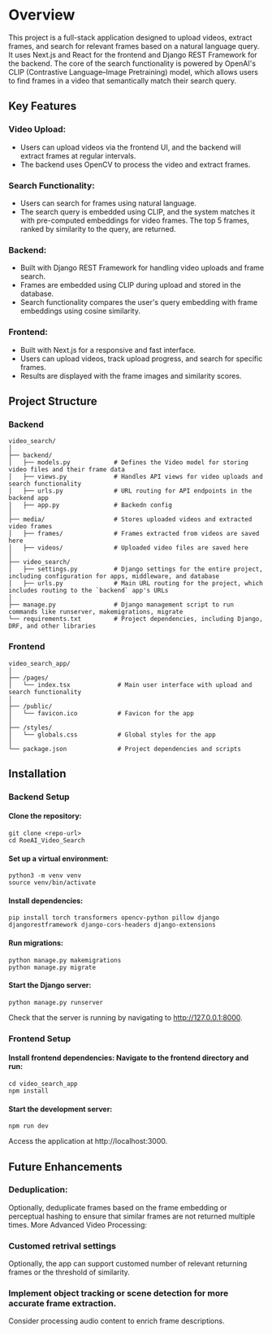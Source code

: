 # Overview
This project is a full-stack application designed to upload videos, extract frames, and search for relevant frames 
based on a natural language query. It uses Next.js and React for the frontend and Django REST Framework for the backend.
The core of the search functionality is powered by OpenAI's CLIP (Contrastive Language–Image Pretraining) model, 
which allows users to find frames in a video that semantically match their search query.


## Key Features
### Video Upload:
- Users can upload videos via the frontend UI, and the backend will extract frames at regular intervals. 
- The backend uses OpenCV to process the video and extract frames.

### Search Functionality:
- Users can search for frames using natural language. 
- The search query is embedded using CLIP, and the system matches it with pre-computed embeddings for video frames.
The top 5 frames, ranked by similarity to the query, are returned.

### Backend:
- Built with Django REST Framework for handling video uploads and frame search. 
- Frames are embedded using CLIP during upload and stored in the database.
- Search functionality compares the user's query embedding with frame embeddings using cosine similarity.

### Frontend:
- Built with Next.js for a responsive and fast interface.
- Users can upload videos, track upload progress, and search for specific frames. 
- Results are displayed with the frame images and similarity scores.

## Project Structure

### Backend
```
video_search/
│
├── backend/
│   ├── models.py            # Defines the Video model for storing video files and their frame data
│   ├── views.py             # Handles API views for video uploads and search functionality
│   ├── urls.py              # URL routing for API endpoints in the backend app
│   ├── app.py               # Backedn config
│
├── media/                   # Stores uploaded videos and extracted video frames
│   ├── frames/              # Frames extracted from videos are saved here
│   ├── videos/              # Uploaded video files are saved here
│
├── video_search/
│   ├── settings.py          # Django settings for the entire project, including configuration for apps, middleware, and database
│   ├── urls.py              # Main URL routing for the project, which includes routing to the `backend` app's URLs
│
├── manage.py                # Django management script to run commands like runserver, makemigrations, migrate
└── requirements.txt         # Project dependencies, including Django, DRF, and other libraries

```

### Frontend
```
video_search_app/
│
├── /pages/
│   └── index.tsx             # Main user interface with upload and search functionality
│
├── /public/
│   └── favicon.ico           # Favicon for the app
│
├── /styles/
│   └── globals.css           # Global styles for the app
│
└── package.json              # Project dependencies and scripts
```

## Installation
### Backend Setup
#### Clone the repository:
```
git clone <repo-url>
cd RoeAI_Video_Search
```
#### Set up a virtual environment:
```
python3 -m venv venv
source venv/bin/activate
```

#### Install dependencies:
```
pip install torch transformers opencv-python pillow django djangorestframework django-cors-headers django-extensions
```

#### Run migrations:
```
python manage.py makemigrations
python manage.py migrate
```
#### Start the Django server:
```
python manage.py runserver
```
Check that the server is running by navigating to http://127.0.0.1:8000.

### Frontend Setup
#### Install frontend dependencies: Navigate to the frontend directory and run:
```
cd video_search_app
npm install
```

#### Start the development server:
```
npm run dev
```
Access the application at http://localhost:3000.


## Future Enhancements
### Deduplication:
Optionally, deduplicate frames based on the frame embedding or perceptual hashing to ensure that similar frames are not returned multiple times.
More Advanced Video Processing:

### Customed retrival settings
Optionally, the app can support customed number of relevant returning frames or the threshold of similarity.

### Implement object tracking or scene detection for more accurate frame extraction.
Consider processing audio content to enrich frame descriptions.